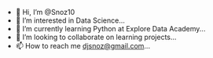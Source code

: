 - 👋 Hi, I’m @Snoz10
- 👀 I’m interested in Data Science...
- 🌱 I’m currently learning Python at Explore Data Academy...
- 💞️ I’m looking to collaborate on learning projects...
- 📫 How to reach me djsnoz@gmail.com...

<!---
Snoz10/Snoz10 is a ✨ special ✨ repository because its `README.md` (this file) appears on your GitHub profile.
You can click the Preview link to take a look at your changes.
--->
